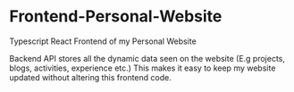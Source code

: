 # Frontend-Personal-Website
Typescript React Frontend of my Personal Website

Backend API stores all the dynamic data seen on the website (E.g projects, blogs, activities, experience etc.) This makes it easy to keep my website
updated without altering this frontend code.

